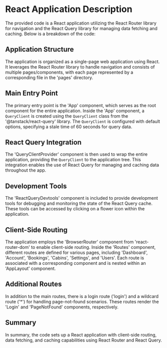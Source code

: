 # React Application Description

The provided code is a React application utilizing the React Router library for navigation and the React Query library for managing data fetching and caching. Below is a breakdown of the code:

## Application Structure

The application is organized as a single-page web application using React. It leverages the React Router library to handle navigation and consists of multiple pages/components, with each page represented by a corresponding file in the 'pages' directory.

## Main Entry Point

The primary entry point is the 'App' component, which serves as the root component for the entire application. Inside the 'App' component, a `QueryClient` is created using the `QueryClient` class from the '@tanstack/react-query' library. The `QueryClient` is configured with default options, specifying a stale time of 60 seconds for query data.

## React Query Integration

The 'QueryClientProvider' component is then used to wrap the entire application, providing the `QueryClient` to the application tree. This integration enables the use of React Query for managing and caching data throughout the app.

## Development Tools

The 'ReactQueryDevtools' component is included to provide development tools for debugging and monitoring the state of the React Query cache. These tools can be accessed by clicking on a flower icon within the application.

## Client-Side Routing

The application employs the 'BrowserRouter' component from 'react-router-dom' to enable client-side routing. Inside the 'Routes' component, different routes are defined for various pages, including 'Dashboard', 'Account', 'Bookings', 'Cabins', 'Settings', and 'Users'. Each route is associated with a corresponding component and is nested within an 'AppLayout' component.

## Additional Routes

In addition to the main routes, there is a login route ('login') and a wildcard route ('\*') for handling page-not-found scenarios. These routes render the 'Login' and 'PageNotFound' components, respectively.

## Summary

In summary, the code sets up a React application with client-side routing, data fetching, and caching capabilities using React Router and React Query.
